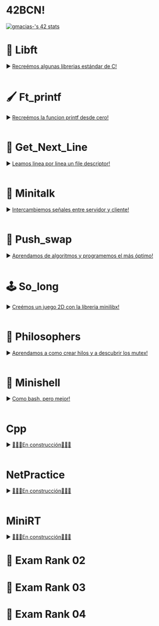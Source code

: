 <h1>42BCN!</h1>

[![gmacias-'s 42 stats](https://badge42.vercel.app/api/v2/clkwd79fb001608l4ezzxk0x6/stats?cursusId=21&coalitionId=206)](https://github.com/JaeSeoKim/badge42)

# 🎒 Libft<!-- [![gmacias-'s 42 Libft Score](https://badge42.vercel.app/api/v2/clkwd79fb001608l4ezzxk0x6/project/2454528)](https://github.com/JaeSeoKim/badge42)-->
► [Recreémos algunas librerias estándar de C!](https://github.com/gjmacias/libft)
<br>
<br>
# 🖌️ Ft_printf<!-- [![gmacias-'s 42 ft_printf Score](https://badge42.vercel.app/api/v2/clkwd79fb001608l4ezzxk0x6/project/2515545)](https://github.com/JaeSeoKim/badge42)-->
► [Recreémos la funcion printf desde cero!](https://github.com/gjmacias/ft_printf)
<br>
<br>
# 📑 Get_Next_Line<!-- [![gmacias-'s 42 get_next_line Score](https://badge42.vercel.app/api/v2/clkwd79fb001608l4ezzxk0x6/project/2515546)](https://github.com/JaeSeoKim/badge42)-->
► [Leamos linea por linea un file descriptor!](https://github.com/gjmacias/get_next_line)
<br>
<br>
# 📡 Minitalk<!-- [![gmacias-'s 42 minitalk Score](https://badge42.vercel.app/api/v2/clkwd79fb001608l4ezzxk0x6/project/2914573)](https://github.com/JaeSeoKim/badge42)-->
► [Intercambiemos señales entre servidor y cliente!](https://github.com/gjmacias/minitalk)
<br>
<br>
# 🧮 Push_swap<!-- [![gmacias-'s 42 push_swap Score](https://badge42.vercel.app/api/v2/clkwd79fb001608l4ezzxk0x6/project/2914572)](https://github.com/JaeSeoKim/badge42)-->
► [Aprendamos de algoritmos y programemos el más óptimo!](https://github.com/gjmacias/push_swap)
<br>
<br>
# 🕹️ So_long<!-- [![gmacias-'s 42 so_long Score](https://badge42.vercel.app/api/v2/clkwd79fb001608l4ezzxk0x6/project/2914574)](https://github.com/JaeSeoKim/badge42)-->
► [Creémos un juego 2D con la libreria minilibx!](https://github.com/gjmacias/so_long)
<br>
<br>
# 💭 Philosophers<!-- [![gmacias-'s 42 Philosophers Score](https://badge42.vercel.app/api/v2/clkwd79fb001608l4ezzxk0x6/project/3157023)](https://github.com/JaeSeoKim/badge42)-->
► [Aprendamos a como crear hilos y a descubrir los mutex!](https://github.com/gjmacias/philosophers)
<br>
<br>
# 💾 Minishell<!-- [![gmacias-'s 42 minishell Score](https://badge42.vercel.app/api/v2/clkwd79fb001608l4ezzxk0x6/project/3157024)](https://github.com/JaeSeoKim/badge42)-->
► [Como bash, pero mejor!](https://github.com/LuisEd2094/MiniShell)
<br>
<br>
#  Cpp<!-- [![gmacias-'s 42 minishell Score](https://badge42.vercel.app/api/v2/clkwd79fb001608l4ezzxk0x6/project/3157024)](https://github.com/JaeSeoKim/badge42)-->
► [🚧👷‍♀️En construcción👷‍♂️🚧](https://www.youtube.com/watch?v=dQw4w9WgXcQ)
<br>
<br>
#  NetPractice<!-- [![gmacias-'s 42 minishell Score](https://badge42.vercel.app/api/v2/clkwd79fb001608l4ezzxk0x6/project/3157024)](https://github.com/JaeSeoKim/badge42)-->
► [🚧👷‍♀️En construcción👷‍♂️🚧](https://www.youtube.com/watch?v=dQw4w9WgXcQ)
<br>
<br>
#  MiniRT<!-- [![gmacias-'s 42 minishell Score](https://badge42.vercel.app/api/v2/clkwd79fb001608l4ezzxk0x6/project/3157024)](https://github.com/JaeSeoKim/badge42)-->
► [🚧👷‍♀️En construcción👷‍♂️🚧](https://www.youtube.com/watch?v=dQw4w9WgXcQ)
<br>
# 💯 Exam Rank 02 <!--[![gmacias-'s 42 Exam Rank 02 Score](https://badge42.vercel.app/api/v2/cl5fnqd4w001609mrn2pr0pxu/project/2499279)](https://github.com/JaeSeoKim/badge42)-->

# 💯 Exam Rank 03 <!--[![gmacias-'s 42 Exam Rank 03 Score](https://badge42.vercel.app/api/v2/cl5fnqd4w001609mrn2pr0pxu/project/2499279)](https://github.com/JaeSeoKim/badge42)-->

# 💯 Exam Rank 04 <!--[![gmacias-'s 42 Exam Rank 04 Score](https://badge42.vercel.app/api/v2/cl5fnqd4w001609mrn2pr0pxu/project/2499279)](https://github.com/JaeSeoKim/badge42)-->

